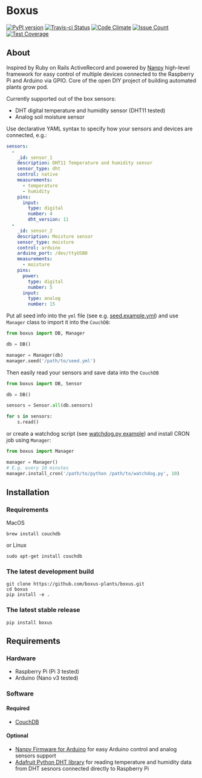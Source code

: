Boxus
=====

[![PyPI version](https://badge.fury.io/py/boxus.svg)](https://badge.fury.io/py/boxus)
[![Travis-ci Status](https://travis-ci.org/boxus-plants/boxus.svg?branch=master)](https://travis-ci.org/boxus-plants/boxus)
[![Code Climate](https://codeclimate.com/github/boxus-plants/boxus/badges/gpa.svg)](https://codeclimate.com/github/boxus-plants/boxus)
[![Issue Count](https://codeclimate.com/github/boxus-plants/boxus/badges/issue_count.svg)](https://codeclimate.com/github/boxus-plants/boxus)
[![Test Coverage](https://codeclimate.com/github/boxus-plants/boxus/badges/coverage.svg)](https://codeclimate.com/github/boxus-plants/boxus/coverage)

## About
Inspired by Ruby on Rails ActiveRecord and powered by [Nanpy](https://github.com/nanpy/) high-level framework for easy control of multiple devices connected to the Raspberry Pi and Arduino via GPIO. Core of the open DIY project of building automated plants grow pod.

Currently supported out of the box sensors:
* DHT digital temperature and humidity sensor (DHT11 tested)
* Analog soil moisture sensor

Use declarative YAML syntax to specify how your sensors and devices are connected, e.g.:
```yaml
sensors:
  -
    _id: sensor_1
    description: DHT11 Temperature and humidity sensor
    sensor_type: dht
    control: native
    measurements:
      - temperature
      - humidity
    pins:
      input:
        type: digital
        number: 4
        dht_version: 11
  -
    _id: sensor_2
    description: Moisture sensor
    sensor_type: moisture
    control: arduino
    arduino_port: /dev/ttyUSB0
    measurements:
      - moisture
    pins:
      power:
        type: digital
        number: 5
      input:
        type: analog
        number: 15
```

Put all seed info into the `yml` file (see e.g. [seed.example.yml](examples/db/seed.example.yml)) and use `Manager` class to import it into the `CouchDB`:
```python
from boxus import DB, Manager

db = DB()

manager = Manager(db)
manager.seed('/path/to/seed.yml')
```

Then easily read your sensors and save data into the `CouchDB`
```python
from boxus import DB, Sensor

db = DB()

sensors = Sensor.all(db.sensors)

for s in sensors:
    s.read()
```
or create a watchdog script (see [watchdog.py example](examples/watchdog.py)) and install CRON job using `Manager`:
```python
from boxus import Manager

manager = Manager()
# E.g. every 10 minutes
manager.install_cron('/path/to/python /path/to/watchdog.py', 10)
```

## Installation

### Requirements

MacOS
```shell
brew install couchdb
```
or Linux
```shell
sudo apt-get install couchdb
```

### The latest development build

```shell
git clone https://github.com/boxus-plants/boxus.git
cd boxus
pip install -e .
```

### The latest stable release

```shell
pip install boxus
```

## Requirements

### Hardware

* Raspberry Pi (Pi 3 tested)
* Arduino (Nano v3 tested)

### Software

#### Required
* [CouchDB](http://couchdb.apache.org)

#### Optional
* [Nanpy Firmware for Arduino](https://github.com/nanpy/nanpy-firmware) for easy Arduino control and analog sensors support
* [Adafruit Python DHT library](https://github.com/adafruit/Adafruit_Python_DHT) for reading temperature and humidity data from DHT sesnors connected directly to Raspberry Pi
